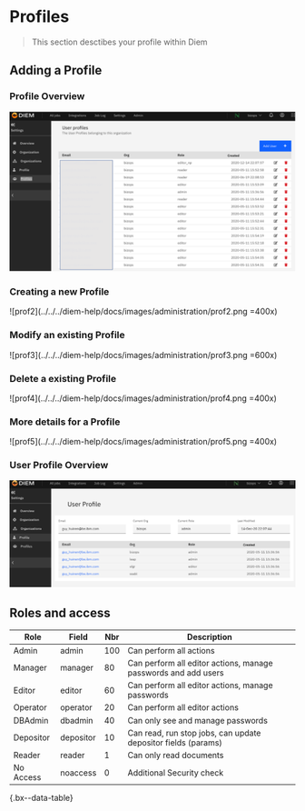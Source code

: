 # Profiles

> This section desctibes your profile within Diem

## Adding a Profile

### Profile Overview

![prof1](../../../diem-help/docs/images/administration/prof1.png)

### Creating a new Profile

![prof2](../../../diem-help/docs/images/administration/prof2.png =400x)

### Modify an existing Profile

![prof3](../../../diem-help/docs/images/administration/prof3.png =600x)

### Delete a existing Profile

![prof4](../../../diem-help/docs/images/administration/prof4.png =400x)

### More details for a Profile

![prof5](../../../diem-help/docs/images/administration/prof5.png =400x)

### User Profile Overview

![prof6](../../../diem-help/docs/images/administration/prof6.png)

## Roles and access

| Role      | Field     | Nbr | Description                                                    |
| --------- | --------- | --- | -------------------------------------------------------------- |
| Admin     | admin     | 100 | Can perform all actions                                        |
| Manager   | manager   | 80  | Can perform all editor actions, manage passwords and add users |
| Editor    | editor    | 60  | Can perform all editor actions, manage passwords               |
| Operator  | operator  | 20  | Can perform all editor actions                                 |
| DBAdmin   | dbadmin   | 40  | Can only see and manage passwords                              |
| Depositor | depositor | 10  | Can read, run stop jobs, can update depositor fields (params)  |
| Reader    | reader    | 1   | Can only read documents                                        |
| No Access | noaccess  | 0   | Additional Security check                                      |

{.bx--data-table}

